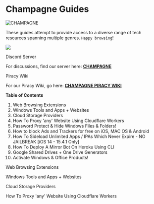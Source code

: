 # Champagne Guides

![CHAMPAGNE](https://cdn.discordapp.com/attachments/972766815224733747/996814960573284452/CHAMPAGNE.png)

These guides attempt to provide access to a diverse range of tech resources spanning multiple genres. `Happy browsing`!

![](https://media.discordapp.net/attachments/972766815224733747/996809498272477195/24TECHFIX-GIF-articleLarge.gif)

Discord Server

For discussions, find our server here: [**CHAMPAGNE**](https://discord.gg/cH3ZkVc3Gd)

Piracy Wiki

For our Piracy Wiki, go here: [**CHAMPAGNE PIRACY WIKI**](https://rentry.org/champagne\_wiki)

**Table of Contents**

1. Web Browsing Extensions
2. Windows Tools and Apps + Websites
3. Cloud Storage Providers
4. How To Proxy 'any' Website Using Cloudflare Workers
5. Password Protect & Hide Windows Files & Folders!
6. How to block Ads and Trackers for free on iOS, MAC OS & Android
7. How To Sideload Unlimited Apps / IPAs Which Never Expire - NO JAILBREAK \[iOS 14 - 15.4.1 Only]
8. How To Deploy A Mirror Bot On Heroku Using CLI
9. Google Shared Drives + One Drive Generators
10. Activate Windows & Office Products!

Web Browsing Extensions

Windows Tools and Apps + Websites

Cloud Storage Providers

How To Proxy 'any' Website Using Cloudflare Workers
